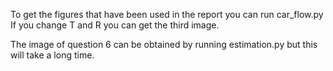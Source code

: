 To get the figures that have been used in the report you can run car_flow.py
If you change T and R you can get the third image.

The image of question 6 can be obtained by running estimation.py but this will
take a long time.
